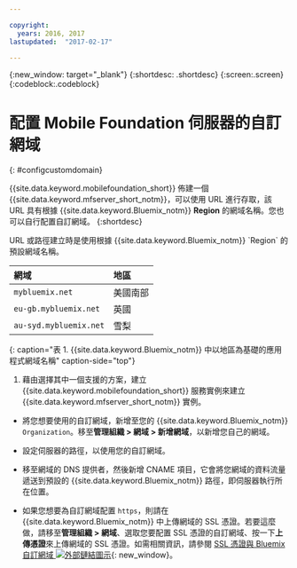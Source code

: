 ```yaml
---

copyright:
  years: 2016, 2017
lastupdated:  "2017-02-17"

---
```


{:new_window: target="_blank"}
{:shortdesc: .shortdesc}
{:screen:.screen}
{:codeblock:.codeblock}

# 配置 Mobile Foundation 伺服器的自訂網域
{: #configcustomdomain}

{{site.data.keyword.mobilefoundation_short}} 佈建一個 {{site.data.keyword.mfserver_short_notm}}，可以<!--on {{site.data.keyword.containerlong}} as a container group. The container group will be mapped to-->使用 URL 進行存取，該 URL 具有根據 {{site.data.keyword.Bluemix_notm}} **Region** 的網域名稱。您也可以自行配置自訂網域。
{:shortdesc}

<!--container group is created with a--> URL 或路徑建立時是使用根據 {{site.data.keyword.Bluemix_notm}} `Region` 的預設網域名稱。

  |網域 |  地區  |    
  |:----- | :----- |    
  |`mybluemix.net` | 美國南部 |    
  |`eu-gb.mybluemix.net` | 英國  |
  |`au-syd.mybluemix.net` | 雪梨  |      
  {: caption="表 1. {{site.data.keyword.Bluemix_notm}} 中以地區為基礎的應用程式網域名稱" caption-side="top"}



1.	藉由選擇其中一個支援的方案，建立 {{site.data.keyword.mobilefoundation_short}} 服務實例來建立 {{site.data.keyword.mfserver_short_notm}} 實例。

+ 將您想要使用的自訂網域，新增至您的 {{site.data.keyword.Bluemix_notm}} `Organization`。移至**管理組織 > 網域 > 新增網域**，以新增您自己的網域。

+ 設定<!--container group-->伺服器的路徑，以使用您的自訂網域。

+ 移至網域的 DNS 提供者，然後新增 CNAME 項目，它會將您網域的資料流量遞送到預設的 {{site.data.keyword.Bluemix_notm}} 路徑，即<!--container group-->伺服器執行所在位置。

+ 如果您想要為自訂網域配置 `https`，則請在 {{site.data.keyword.Bluemix_notm}} 中上傳網域的 SSL 憑證。若要這麼做，請移至**管理組織 > 網域**、選取您要配置 SSL 憑證的自訂網域、按一下**上傳憑證**來上傳網域的 SSL 憑證。如需相關資訊，請參閱 [SSL 憑證與 Bluemix 自訂網域 ![外部鏈結圖示](../../icons/launch-glyph.svg "外部鏈結圖示")](https://developer.ibm.com/bluemix/2014/09/28/ssl-certificates-bluemix-custom-domains/){: new_window}。
